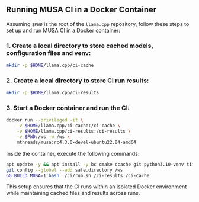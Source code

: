 ## Running MUSA CI in a Docker Container

Assuming `$PWD` is the root of the `llama.cpp` repository, follow these steps to set up and run MUSA CI in a Docker container:

### 1. Create a local directory to store cached models, configuration files and venv:

```bash
mkdir -p $HOME/llama.cpp/ci-cache
```

### 2. Create a local directory to store CI run results:

```bash
mkdir -p $HOME/llama.cpp/ci-results
```

### 3. Start a Docker container and run the CI:

```bash
docker run --privileged -it \
    -v $HOME/llama.cpp/ci-cache:/ci-cache \
    -v $HOME/llama.cpp/ci-results:/ci-results \
    -v $PWD:/ws -w /ws \
    mthreads/musa:rc4.3.0-devel-ubuntu22.04-amd64
```

Inside the container, execute the following commands:

```bash
apt update -y && apt install -y bc cmake ccache git python3.10-venv time unzip wget
git config --global --add safe.directory /ws
GG_BUILD_MUSA=1 bash ./ci/run.sh /ci-results /ci-cache
```

This setup ensures that the CI runs within an isolated Docker environment while maintaining cached files and results across runs.

